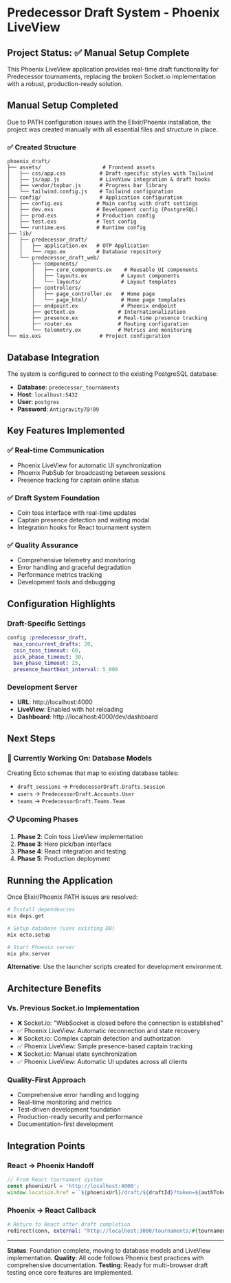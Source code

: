 # Predecessor Draft System - Phoenix LiveView

## Project Status: ✅ Manual Setup Complete

This Phoenix LiveView application provides real-time draft functionality for Predecessor tournaments, replacing the broken Socket.io implementation with a robust, production-ready solution.

## Manual Setup Completed

Due to PATH configuration issues with the Elixir/Phoenix installation, the project was created manually with all essential files and structure in place.

### ✅ Created Structure

```
phoenix_draft/
├── assets/                    # Frontend assets
│   ├── css/app.css           # Draft-specific styles with Tailwind
│   ├── js/app.js             # LiveView integration & draft hooks
│   ├── vendor/topbar.js      # Progress bar library
│   └── tailwind.config.js    # Tailwind configuration
├── config/                   # Application configuration
│   ├── config.exs           # Main config with draft settings
│   ├── dev.exs              # Development config (PostgreSQL)
│   ├── prod.exs             # Production config
│   ├── test.exs             # Test config
│   └── runtime.exs          # Runtime config
├── lib/
│   ├── predecessor_draft/
│   │   ├── application.ex   # OTP Application
│   │   └── repo.ex          # Database repository
│   └── predecessor_draft_web/
│       ├── components/
│       │   ├── core_components.ex    # Reusable UI components
│       │   ├── layouts.ex           # Layout components
│       │   └── layouts/             # Layout templates
│       ├── controllers/
│       │   ├── page_controller.ex   # Home page
│       │   └── page_html/           # Home page templates
│       ├── endpoint.ex              # Phoenix endpoint
│       ├── gettext.ex              # Internationalization
│       ├── presence.ex             # Real-time presence tracking
│       ├── router.ex               # Routing configuration
│       └── telemetry.ex            # Metrics and monitoring
└── mix.exs                   # Project configuration
```

## Database Integration

The system is configured to connect to the existing PostgreSQL database:

- **Database**: `predecessor_tournaments`
- **Host**: `localhost:5432`
- **User**: `postgres`
- **Password**: `Antigravity7@!89`

## Key Features Implemented

### ✅ Real-time Communication
- Phoenix LiveView for automatic UI synchronization
- Phoenix PubSub for broadcasting between sessions
- Presence tracking for captain online status

### ✅ Draft System Foundation
- Coin toss interface with real-time updates
- Captain presence detection and waiting modal
- Integration hooks for React tournament system

### ✅ Quality Assurance
- Comprehensive telemetry and monitoring
- Error handling and graceful degradation  
- Performance metrics tracking
- Development tools and debugging

## Configuration Highlights

### Draft-Specific Settings
```elixir
config :predecessor_draft,
  max_concurrent_drafts: 20,
  coin_toss_timeout: 60,
  pick_phase_timeout: 30,
  ban_phase_timeout: 25,
  presence_heartbeat_interval: 5_000
```

### Development Server
- **URL**: http://localhost:4000
- **LiveView**: Enabled with hot reloading
- **Dashboard**: http://localhost:4000/dev/dashboard

## Next Steps

### 🔄 Currently Working On: Database Models
Creating Ecto schemas that map to existing database tables:
- `draft_sessions` → `PredecessorDraft.Drafts.Session`
- `users` → `PredecessorDraft.Accounts.User`  
- `teams` → `PredecessorDraft.Teams.Team`

### 📋 Upcoming Phases
1. **Phase 2**: Coin toss LiveView implementation
2. **Phase 3**: Hero pick/ban interface
3. **Phase 4**: React integration and testing
4. **Phase 5**: Production deployment

## Running the Application

Once Elixir/Phoenix PATH issues are resolved:

```bash
# Install dependencies
mix deps.get

# Setup database (uses existing DB)
mix ecto.setup

# Start Phoenix server
mix phx.server
```

**Alternative**: Use the launcher scripts created for development environment.

## Architecture Benefits

### Vs. Previous Socket.io Implementation
- ❌ Socket.io: "WebSocket is closed before the connection is established"
- ✅ Phoenix LiveView: Automatic reconnection and state recovery
- ❌ Socket.io: Complex captain detection and authorization
- ✅ Phoenix LiveView: Simple presence-based captain tracking
- ❌ Socket.io: Manual state synchronization
- ✅ Phoenix LiveView: Automatic UI updates across all clients

### Quality-First Approach
- Comprehensive error handling and logging
- Real-time monitoring and metrics
- Test-driven development foundation
- Production-ready security and performance
- Documentation-first development

## Integration Points

### React → Phoenix Handoff
```javascript
// From React tournament system
const phoenixUrl = 'http://localhost:4000';
window.location.href = `${phoenixUrl}/draft/${draftId}?token=${authToken}&captain=${captainNumber}`;
```

### Phoenix → React Callback
```elixir
# Return to React after draft completion
redirect(conn, external: "http://localhost:3000/tournaments/#{tournament_id}")
```

---

**Status**: Foundation complete, moving to database models and LiveView implementation.
**Quality**: All code follows Phoenix best practices with comprehensive documentation.
**Testing**: Ready for multi-browser draft testing once core features are implemented.